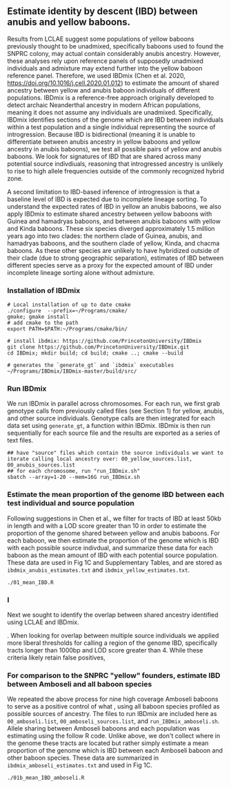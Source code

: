 ## Estimate identity by descent (IBD) between anubis and yellow baboons. 

Results from LCLAE suggest some populations of yellow baboons previously thought to be unadmixed, specifically baboons used to found the SNPRC colony, may actual contain considerably anubis ancestry. However, these analyses rely upon reference panels of supposedly unadmixed individuals and admixture may extend further into the yellow baboon reference panel. Therefore, we used IBDmix (Chen et al. 2020, https://doi.org/10.1016/j.cell.2020.01.012) to estimate the amount of shared ancestry between yellow and anubis baboon individuals of different populations. IBDmix is a reference-free approach originally developed to detect archaic Neanderthal ancestry in modern African populations, meaning it does not assume any individuals are unadmixed. Specifically, IBDmix identifies sections of the genome which are IBD between individuals within a test population and a single individual representing the source of introgression. Because IBD is bidirectional (meaning it is unable to differentiate between anubis ancestry in yellow baboons and yellow ancestry in anubis baboons), we test all possible pairs of yellow and anubis baboons. We look for signatures of IBD that are shared across many potential source indivdiuals, reasoning that introgressed ancestry is unlikely to rise to high allele frequencies outside of the commonly recognized hybrid zone. 

A second limitation to IBD-based inference of introgression is that a baseline level of IBD is expected due to incomplete lineage sorting. To understand the expected rates of IBD in yellow an anubis baboons, we also apply IBDmix to estimate shared ancestry between yellow baboons with Guinea and hamadryas baboons, and between anubis baboons with yellow and Kinda baboons. These six species diverged approximately 1.5 million years ago into two clades: the northern clade of Guinea, anubis, and hamadryas baboons, and the southern clade of yellow, Kinda, and chacma baboons. As these other species are unlikely to have hybridized outside of their clade (due to strong geographic separation), estimates of IBD between different species serve as a proxy for the expected amount of IBD under incomplete lineage sorting alone without admixture. 


### Installation of IBDmix
```console 
# Local installation of up to date cmake 
./configure  --prefix=~/Programs/cmake/
gmake; gmake install 
# add cmake to the path
export PATH=$PATH:~/Programs/cmake/bin/

# install ibdmix: https://github.com/PrincetonUniversity/IBDmix
git clone https://github.com/PrincetonUniversity/IBDmix.git
cd IBDmix; mkdir build; cd build; cmake ..; cmake --build

# generates the `generate_gt` and `ibdmix` executables
~/Programs/IBDmix/IBDmix-master/build/src/
```

### Run IBDmix
We run IBDmix in parallel across chromosomes. For each run, we first grab genotype calls from previously called files (see Section 1) for yellow, anubis, and other source individuals. Genotype calls are then integrated for each data set using `generate_gt`, a function within IBDmix. IBDmix is then run sequentially for each source file and the results are exported as a series of text files.  

```console 
## have "source" files which contain the source individuals we want to iterate calling local ancestry over: 00_yellow_sources.list, 00_anubis_sources.list
## for each chromosome, run "run_IBDmix.sh"
sbatch --array=1-20 --mem=16G run_IBDmix.sh
```

### Estimate the mean proportion of the genome IBD between each test individual and source population
Following suggestions in Chen et al., we filter for tracts of IBD at least 50kb in length and with a LOD score greater than 10 in order to estimate the proportion of the genome shared between yellow and anubis baboons. For each baboon, we then estimate the proportion of the genome which is IBD with each possible source indivdual, and summarize these data for each baboon as the mean amount of IBD with each potential source population. These data are used in Fig 1C and Supplementary Tables, and are stored as `ibdmix_anubis_estimates.txt` and `ibdmix_yellow_estimates.txt`. 



```console
./01_mean_IBD.R
```

### I

Next we sought to identify the overlap between shared ancestry identified using LCLAE and IBDmix. 

.  When looking for overlap between multiple source individuals we applied more liberal thresholds for calling a region of the genome IBD, specifically tracts longer than 1000bp and LOD score greater than 4. While these criteria likely retain false positives, 


### For comparison to the SNPRC "yellow" founders, estimate IBD between Amboseli and all baboon species
We repeated the above process for nine high coverage Amboseli baboons to serve as a positive control of what , using all baboon species profiled as possible sources of ancestry. The files to run IBDmix are included here as `00_amboseli.list`, `00_amboseli_sources.list`, and `run_IBDmix_amboseli.sh`. Allele sharing between Amboseli baboons and each population was estimating using the follow R code. Unlike above, we don't collect where in the genome these tracts are located but rather simply estimate a mean proportion of the genome which is IBD between each Amboseli baboon and other baboon species. These data are summarized in `ibdmix_amboseli_estimates.txt` and used in Fig 1C. 

```console
./01b_mean_IBD_amboseli.R
```

